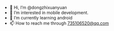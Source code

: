 - 👋 Hi, I’m @dongzhixuanyuan
- 👀 I’m interested in mobile development.
- 🌱 I’m currently learning android
- 📫 How to reach me through 735106520@qq.com

<!---
dongzhixuanyuan/dongzhixuanyuan is a ✨ special ✨ repository because its `README.md` (this file) appears on your GitHub profile.
You can click the Preview link to take a look at your changes.
--->
